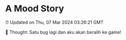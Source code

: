 # A Mood Story

⏰ Updated on Thu, 07 Mar 2024 03:26:21 GMT

💭 Thought: Satu bug lagi dan aku akan beralih ke game!


